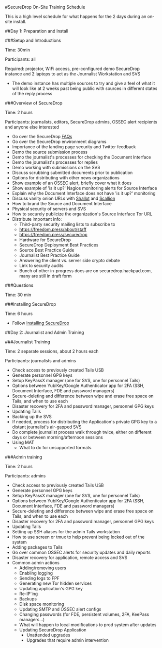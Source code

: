 #SecureDrop On-Site Training Schedule

This is a high level schedule for what happens for the 2 days during an on-site install.

##Day 1: Preparation and Install

###Setup and Introductions

Time: 30min

Participants: all

Required: projector, WiFi access, pre-configured demo SecureDrop instance and 2 laptops to act as the Journalist Workstation and SVS

* The demo instance has multiple sources to try and give a feel of what it will look like at 2 weeks past being public with sources in different states of the reply process

###Overview of SecureDrop

Time: 2 hours

Participants: journalists, editors, SecureDrop admins, OSSEC alert recipients and anyone else interested

* Go over the SecureDrop [FAQs](https://securedrop.org/faq)
* Go over the SecureDrop environment diagrams
* Importance of the landing page security and Twitter feedback
* Demo the source submission process
* Demo the journalist's processes for checking the Document Interface
* Demo the journalist's processes for replies
* Demo working with submissions on the SVS
* Discuss scrubbing submitted documents prior to publication
* Options for distributing with other news organizations
* Show example of an OSSEC alert, briefly cover what it does
* Show example of 'is it up?' Nagios monitoring alerts for Source Interface
* Explain why the Document Interface does not have 'is it up?' monitoring
* Discuss vanity onion URLs with [Shallot](https://github.com/katmagic/Shallot) and [Scallion](https://github.com/lachesis/scallion)
* How to brand the Source and Document Interface
* Physical security of servers and SVS
* How to securely publicize the organization's Source Interface Tor URL
* Distribute important info:
  * Third-party security mailing lists to subscribe to
  * https://freedom.press/about/staff
  * https://freedom.press/securedrop
  * Hardware for SecureDrop
  * SecureDrop Deployment Best Practices
  * Source Best Practice Guide
  * Journalist Best Practice Guide
  * Answering the client vs. server side crypto debate
  * Link to security audits
  * Bunch of other in-progress docs are on securedrop.hackpad.com, many are still in draft form

###Questions

Time: 30 min

###Installing SecureDrop

Time: 6 hours

* Follow [Installing SecureDrop](installation/install.md)


##Day 2: Journalist and Admin Training

###Journalist Training

Time: 2 separate sessions, about 2 hours each

Participants: journalists and admins

* Check access to previously created Tails USB
* Generate personnel GPG keys
* Setup KeyPassX manager (one for SVS, one for personnel Tails)
* Options between YubiKey/Google Authenticator app for 2FA (SSH, Document Interface, FDE and password managers)
* Secure-deleting and difference between wipe and erase free space on Tails, and when to use each
* Disaster recovery for 2FA and password manager, personnel GPG keys
* Updating Tails
* Backing up the SVS
* If needed, process for distributing the Application's private GPG key to a distant journalist's air-gapped SVS
* Do complete journalist process walk through twice, either on different days or between morning/afternoon sessions
* Using MAT
  * What to do for unsupported formats

###Admin training

Time: 2 hours

Participants: admins

* Check access to previously created Tails USB
* Generate personnel GPG keys
* Setup KeyPassX manager (one for SVS, one for personnel Tails)
* Options between YubiKey/Google Authenticator app for 2FA (SSH, Document Interface, FDE and password managers)
* Secure-deleting and difference between wipe and erase free space on Tails, and when to use each
* Disaster recovery for 2FA and password manager, personnel GPG keys
* Updating Tails
* Setting up SSH aliases for the admin Tails workstation
* How to use screen or tmux to help prevent being locked out of the system
* Adding packages to Tails
* Go over common OSSEC alerts for security updates and daily reports
* Disaster recovery for application, remote access and SVS
* Common admin actions
  * Adding/removing users
  * Enabling logging
  * Sending logs to FPF
  * Generating new Tor hidden services
  * Updating application's GPG key
  * Re-IP'ing
  * Backups
  * Disk space monitoring
  * Updating SMTP and OSSEC alert configs
  * Changing passwords (for FDE, persistent volumes, 2FA, KeePass managers...)
  * What will happen to local modifications to prod system after updates
  * Updating SecureDrop Application
    * Unattended upgrades
    * Upgrades that require admin intervention
